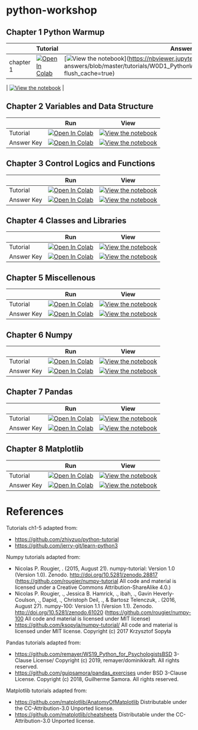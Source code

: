 # python-workshop


## Chapter 1 Python Warmup

|   | Tutorial | Answer Key | 
| - | --- | ---- |
| chapter 1 | [![Open In Colab](https://colab.research.google.com/assets/colab-badge.svg)](https://colab.research.google.com/github/ahnchive/python-workshop/blob/main/tutorials/Ch1.%20Python%20Warmup.ipynb) | [![View the notebook](https://img.shields.io/badge/render-nbviewer-orange.svg)](https://nbviewer.jupyter.org/github/python-workshop/quiz answers/blob/master/tutorials/W0D1_PythonWorkshop1/student/W0D1_Tutorial1.ipynb?flush_cache=true)


| [![View the notebook](https://img.shields.io/badge/render-nbviewer-orange.svg)](https://nbviewer.jupyter.org/github/NeuromatchAcademy/course-content/blob/master/tutorials/W0D1_PythonWorkshop1/student/W0D1_Tutorial1.ipynb?flush_cache=true) |
## Chapter 2 Variables and Data Structure

|   | Run | View | 
| - | --- | ---- |
| Tutorial | [![Open In Colab](https://colab.research.google.com/assets/colab-badge.svg)](https://colab.research.google.com/github/ahnchive/python-workshop/blob/main/tutorials/Ch2.%20Variables%20and%20Data%20Structures.ipynb) | [![View the notebook](https://img.shields.io/badge/render-nbviewer-orange.svg)](https://nbviewer.jupyter.org/github/NeuromatchAcademy/course-content/blob/master/tutorials/W0D1_PythonWorkshop1/student/W0D1_Tutorial1.ipynb?flush_cache=true) |
| Answer Key| [![Open In Colab](https://colab.research.google.com/assets/colab-badge.svg)](https://colab.research.google.com/github/ahnchive/python-workshop/blob/main/quiz%20answers/Ch2.%20Variables%20and%20Data%20Structures%20(with%20Answers).ipynb) | [![View the notebook](https://img.shields.io/badge/render-nbviewer-orange.svg)](https://nbviewer.jupyter.org/github/python-tutorial/blob/main/tutorials/Ch1.%20Python%20Warmup.ipynb) |
 
 
 ## Chapter 3 Control Logics and Functions

|   | Run | View | 
| - | --- | ---- |
| Tutorial | [![Open In Colab](https://colab.research.google.com/assets/colab-badge.svg)](https://colab.research.google.com/github/ahnchive/python-workshop/blob/main/tutorials/Ch3.%20Control%20Logics%20and%20Functions.ipynb) | [![View the notebook](https://img.shields.io/badge/render-nbviewer-orange.svg)](https://nbviewer.jupyter.org/github/NeuromatchAcademy/course-content/blob/master/tutorials/W0D1_PythonWorkshop1/student/W0D1_Tutorial1.ipynb?flush_cache=true) |
| Answer Key| [![Open In Colab](https://colab.research.google.com/assets/colab-badge.svg)](https://colab.research.google.com/github/ahnchive/python-workshop/blob/main/quiz%20answers/Ch3.%20Control%20Logics%20and%20Functions%20(with%20Answers).ipynb) | [![View the notebook](https://img.shields.io/badge/render-nbviewer-orange.svg)](https://nbviewer.jupyter.org/github/NeuromatchAcademy/course-content/blob/master/tutorials/W0D1_PythonWorkshop1/student/W0D1_Tutorial1.ipynb?flush_cache=true) |


 ## Chapter 4 Classes and Libraries

|   | Run | View | 
| - | --- | ---- |
| Tutorial | [![Open In Colab](https://colab.research.google.com/assets/colab-badge.svg)](https://colab.research.google.com/github/ahnchive/python-workshop/blob/main/tutorials/Ch4.%20Classes%20and%20Libraries.ipynb) | [![View the notebook](https://img.shields.io/badge/render-nbviewer-orange.svg)](https://nbviewer.jupyter.org/github/NeuromatchAcademy/course-content/blob/master/tutorials/W0D1_PythonWorkshop1/student/W0D1_Tutorial1.ipynb?flush_cache=true) |
| Answer Key| [![Open In Colab](https://colab.research.google.com/assets/colab-badge.svg)](https://colab.research.google.com/github/ahnchive/python-workshop/blob/main/quiz%20answers/Ch4.%20Classes%20and%20Libraries%20(with%20Answers).ipynb) | [![View the notebook](https://img.shields.io/badge/render-nbviewer-orange.svg)](https://nbviewer.jupyter.org/github/NeuromatchAcademy/course-content/blob/master/tutorials/W0D1_PythonWorkshop1/student/W0D1_Tutorial1.ipynb?flush_cache=true) |
 
 
## Chapter 5 Miscellenous
|   | Run | View | 
| - | --- | ---- |
| Tutorial | [![Open In Colab](https://colab.research.google.com/assets/colab-badge.svg)](https://colab.research.google.com/github/ahnchive/python-workshop/blob/main/tutorials/Ch5.%20Miscellenous.ipynb) | [![View the notebook](https://img.shields.io/badge/render-nbviewer-orange.svg)](https://nbviewer.jupyter.org/github/NeuromatchAcademy/course-content/blob/master/tutorials/W0D1_PythonWorkshop1/student/W0D1_Tutorial1.ipynb?flush_cache=true) |
| Answer Key| [![Open In Colab](https://colab.research.google.com/assets/colab-badge.svg)](https://colab.research.google.com/github/ahnchive/python-workshop/blob/main/quiz%20answers/Ch5.%20Miscellenous%20(with%20Answers).ipynb) | [![View the notebook](https://img.shields.io/badge/render-nbviewer-orange.svg)](https://nbviewer.jupyter.org/github/NeuromatchAcademy/course-content/blob/master/tutorials/W0D1_PythonWorkshop1/student/W0D1_Tutorial1.ipynb?flush_cache=true) |


## Chapter 6 Numpy

|   | Run | View | 
| - | --- | ---- |
| Tutorial | [![Open In Colab](https://colab.research.google.com/assets/colab-badge.svg)](https://colab.research.google.com/github/ahnchive/python-workshop/blob/main/tutorials/Ch6.%20Numpy.ipynb) | [![View the notebook](https://img.shields.io/badge/render-nbviewer-orange.svg)](https://nbviewer.jupyter.org/github/NeuromatchAcademy/course-content/blob/master/tutorials/W0D1_PythonWorkshop1/student/W0D1_Tutorial1.ipynb?flush_cache=true) |
| Answer Key| [![Open In Colab](https://colab.research.google.com/assets/colab-badge.svg)](https://colab.research.google.com/github/ahnchive/python-workshop/blob/main/quiz%20answers/Ch6.%20Numpy%20(with%20Answers).ipynb) | [![View the notebook](https://img.shields.io/badge/render-nbviewer-orange.svg)](https://nbviewer.jupyter.org/github/NeuromatchAcademy/course-content/blob/master/tutorials/W0D1_PythonWorkshop1/student/W0D1_Tutorial1.ipynb?flush_cache=true) |
 

## Chapter 7 Pandas

|   | Run | View | 
| - | --- | ---- |
| Tutorial | [![Open In Colab](https://colab.research.google.com/assets/colab-badge.svg)](https://colab.research.google.com/github/ahnchive/python-workshop/blob/main/tutorials/Ch7.%20Pandas.ipynb) | [![View the notebook](https://img.shields.io/badge/render-nbviewer-orange.svg)](https://nbviewer.jupyter.org/github/NeuromatchAcademy/course-content/blob/master/tutorials/W0D1_PythonWorkshop1/student/W0D1_Tutorial1.ipynb?flush_cache=true) |
| Answer Key| [![Open In Colab](https://colab.research.google.com/assets/colab-badge.svg)](https://colab.research.google.com/github/ahnchive/python-workshop/blob/main/quiz%20answers/Ch7.%20Pandas%20(with%20Answers).ipynb) | [![View the notebook](https://img.shields.io/badge/render-nbviewer-orange.svg)](https://nbviewer.jupyter.org/github/NeuromatchAcademy/course-content/blob/master/tutorials/W0D1_PythonWorkshop1/student/W0D1_Tutorial1.ipynb?flush_cache=true) |


## Chapter 8 Matplotlib
|   | Run | View | 
| - | --- | ---- |
| Tutorial | [![Open In Colab](https://colab.research.google.com/assets/colab-badge.svg)](https://colab.research.google.com/github/ahnchive/python-workshop/blob/main/tutorials/Ch8.%20Matplotlib.ipynb) | [![View the notebook](https://img.shields.io/badge/render-nbviewer-orange.svg)](https://nbviewer.jupyter.org/github/NeuromatchAcademy/course-content/blob/master/tutorials/W0D1_PythonWorkshop1/student/W0D1_Tutorial1.ipynb?flush_cache=true) |
| Answer Key| [![Open In Colab](https://colab.research.google.com/assets/colab-badge.svg)](https://colab.research.google.com/github/ahnchive/python-workshop/blob/main/quiz%20answers/Ch8.%20Matplotlib%20(with%20Answers).ipynb) | [![View the notebook](https://img.shields.io/badge/render-nbviewer-orange.svg)](https://nbviewer.jupyter.org/github/NeuromatchAcademy/course-content/blob/master/tutorials/W0D1_PythonWorkshop1/student/W0D1_Tutorial1.ipynb?flush_cache=true) |




# References
Tutorials ch1-5 adapted from:
- https://github.com/zhiyzuo/python-tutorial
- https://github.com/jerry-git/learn-python3

Numpy tutorials adapted from:
- Nicolas P. Rougier, . (2015, August 21). numpy-tutorial: Version 1.0 (Version 1.0). Zenodo. http://doi.org/10.5281/zenodo.28817 (https://github.com/rougier/numpy-tutorial All code and material is licensed under a Creative Commons Attribution-ShareAlike 4.0.)
- Nicolas P. Rougier, ., Jessica B. Hamrick, ., ibah, ., Gavin Heverly-Coulson, ., Dapid, ., Christoph Deil, ., & Bartosz Telenczuk, . (2016, August 27). numpy-100: Version 1.1 (Version 1.1). Zenodo. http://doi.org/10.5281/zenodo.61020 (https://github.com/rougier/numpy-100 All code and material is licensed under MIT license)
- https://github.com/ksopyla/numpy-tutorial/ All code and material is licensed under MIT license. Copyright (c) 2017 Krzysztof Sopyła


Pandas tutorials adapted from:
- https://github.com/remayer/WS19_Python_for_PsychologistsBSD 3-Clause License/ Copyright (c) 2019, remayer/dominikkraft. All rights reserved.
- https://github.com/guipsamora/pandas_exercises under BSD 3-Clause License. Copyright (c) 2018, Guilherme Samora. All rights reserved.


Matplotlib tutorials adapted from: 
- https://github.com/matplotlib/AnatomyOfMatplotlib Distributable under the CC-Attribution-3.0 Unported license.
- https://github.com/matplotlib/cheatsheets Distributable under the CC-Attribution-3.0 Unported license.
